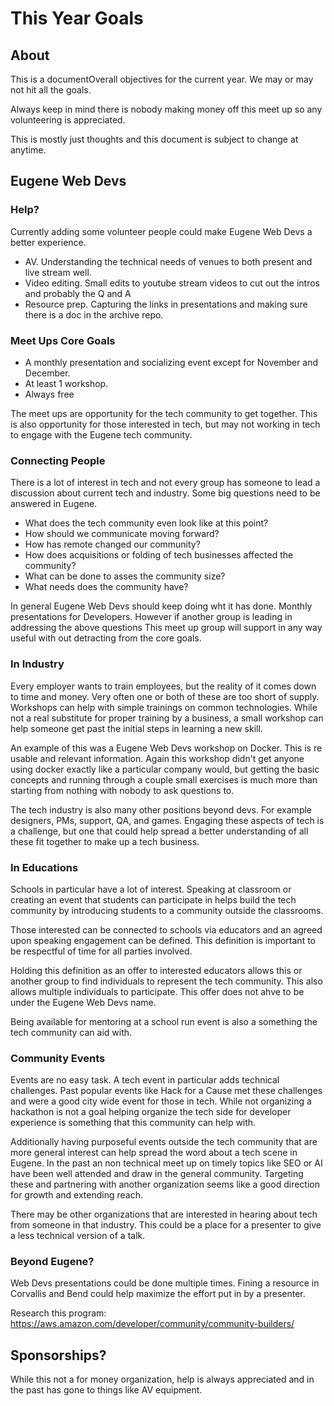 # This Year Goals

## About
This is a documentOverall objectives for the current year. We may or may not hit all the goals.

Always keep in mind there is nobody making money off this meet up so any volunteering is appreciated.

This is mostly just thoughts and this document is subject to change at anytime.

## Eugene Web Devs

### Help?

Currently adding some volunteer people could make Eugene Web Devs a better experience.

- AV. Understanding the technical needs of venues to both present and live stream well.
- Video editing. Small edits to youtube stream videos to cut out the intros and probably the Q and A
- Resource prep. Capturing the links in presentations and making sure there is a doc in the archive repo.


### Meet Ups Core Goals

- A monthly presentation and socializing event except for November and December.
- At least 1 workshop.
- Always free

The meet ups are opportunity for the tech community to get together. This is also opportunity for those interested in tech, but may not working in tech to engage with the Eugene tech community.

### Connecting People

There is a lot of interest in tech and not every group has someone to lead a discussion about current tech and industry. Some big questions need to be answered in Eugene.

- What does the tech community even look like at this point?
- How should we communicate moving forward?
- How has remote changed our community?
- How does acquisitions or folding of tech businesses affected the community?
- What can be done to asses the community size?
- What needs does the community have?

In general Eugene Web Devs should keep doing wht it has done. Monthly presentations for Developers. However if another group is leading in addressing the above questions This meet up group will support in any way useful with out detracting from the core goals.

### In Industry

Every employer wants to train employees, but the reality of it comes down to time and money. Very often one or both of these are too short of supply. Workshops can help with simple trainings on common technologies. While not a real substitute for proper training by a business, a small workshop can help someone get past the initial steps in learning a new skill.

An example of this was a Eugene Web Devs workshop on Docker. This is re usable and relevant information. Again this workshop didn't get anyone using docker exactly like a particular company would, but getting the basic concepts and running through a couple small exercises is much more than starting from nothing with nobody to ask questions to.

The tech industry is also many other positions beyond devs. For example designers, PMs, support, QA, and games. Engaging these aspects of tech is a challenge, but one that could help spread a better understanding of all these fit together to make up a tech business.


### In Educations

Schools in particular have a lot of interest. Speaking at classroom or creating an event that students can participate in helps build the tech community by introducing students to a community outside the classrooms.

Those interested can be connected to schools via educators and an agreed upon speaking engagement can be defined. This definition is important to be respectful of time for all parties involved.

Holding this definition as an offer to interested educators allows this or another group to find individuals to represent the tech community. This also allows multiple individuals to participate. This offer does not ahve to be under the Eugene Web Devs name.

Being available for mentoring at a school run event is also a something the tech community can aid with.

### Community Events

Events are no easy task. A tech event in particular adds technical challenges. Past popular events like Hack for a Cause met these challenges and were a good city wide event for those in tech. While not organizing a hackathon is not a goal helping organize the tech side for developer experience is something that this community can help with.

Additionally having purposeful events outside the tech community that are more general interest can help spread the word about a tech scene in Eugene. In the past an non technical meet up on timely topics like SEO or AI have been well attended and draw in the general community. Targeting these and partnering with another organization seems like a good direction for growth and extending reach.

There may be other organizations that are interested in hearing about tech from someone in that industry. This could be a place for a presenter to give a less technical version of a talk.


### Beyond Eugene?

Web Devs presentations could be done multiple times. Fining a resource in Corvallis and Bend could help maximize the effort put in by a presenter.


Research this program: https://aws.amazon.com/developer/community/community-builders/

## Sponsorships?

While this not a for money organization, help is always appreciated and in the past has gone to things like AV equipment.
